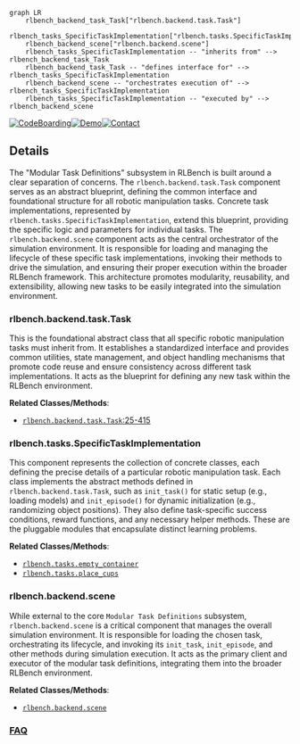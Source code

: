 ```mermaid
graph LR
    rlbench_backend_task_Task["rlbench.backend.task.Task"]
    rlbench_tasks_SpecificTaskImplementation["rlbench.tasks.SpecificTaskImplementation"]
    rlbench_backend_scene["rlbench.backend.scene"]
    rlbench_tasks_SpecificTaskImplementation -- "inherits from" --> rlbench_backend_task_Task
    rlbench_backend_task_Task -- "defines interface for" --> rlbench_tasks_SpecificTaskImplementation
    rlbench_backend_scene -- "orchestrates execution of" --> rlbench_tasks_SpecificTaskImplementation
    rlbench_tasks_SpecificTaskImplementation -- "executed by" --> rlbench_backend_scene
```

[![CodeBoarding](https://img.shields.io/badge/Generated%20by-CodeBoarding-9cf?style=flat-square)](https://github.com/CodeBoarding/GeneratedOnBoardings)[![Demo](https://img.shields.io/badge/Try%20our-Demo-blue?style=flat-square)](https://www.codeboarding.org/demo)[![Contact](https://img.shields.io/badge/Contact%20us%20-%20contact@codeboarding.org-lightgrey?style=flat-square)](mailto:contact@codeboarding.org)

## Details

The "Modular Task Definitions" subsystem in RLBench is built around a clear separation of concerns. The `rlbench.backend.task.Task` component serves as an abstract blueprint, defining the common interface and foundational structure for all robotic manipulation tasks. Concrete task implementations, represented by `rlbench.tasks.SpecificTaskImplementation`, extend this blueprint, providing the specific logic and parameters for individual tasks. The `rlbench.backend.scene` component acts as the central orchestrator of the simulation environment. It is responsible for loading and managing the lifecycle of these specific task implementations, invoking their methods to drive the simulation, and ensuring their proper execution within the broader RLBench framework. This architecture promotes modularity, reusability, and extensibility, allowing new tasks to be easily integrated into the simulation environment.

### rlbench.backend.task.Task
This is the foundational abstract class that all specific robotic manipulation tasks must inherit from. It establishes a standardized interface and provides common utilities, state management, and object handling mechanisms that promote code reuse and ensure consistency across different task implementations. It acts as the blueprint for defining any new task within the RLBench environment.


**Related Classes/Methods**:

- <a href="https://github.com/stepjam/RLBench/blob/master/rlbench/backend/task.py#L25-L415" target="_blank" rel="noopener noreferrer">`rlbench.backend.task.Task`:25-415</a>


### rlbench.tasks.SpecificTaskImplementation
This component represents the collection of concrete classes, each defining the precise details of a particular robotic manipulation task. Each class implements the abstract methods defined in `rlbench.backend.task.Task`, such as `init_task()` for static setup (e.g., loading models) and `init_episode()` for dynamic initialization (e.g., randomizing object positions). They also define task-specific success conditions, reward functions, and any necessary helper methods. These are the pluggable modules that encapsulate distinct learning problems.


**Related Classes/Methods**:

- <a href="https://github.com/stepjam/RLBench/blob/master/rlbench/tasks/empty_container.py" target="_blank" rel="noopener noreferrer">`rlbench.tasks.empty_container`</a>
- <a href="https://github.com/stepjam/RLBench/blob/master/rlbench/tasks/place_cups.py" target="_blank" rel="noopener noreferrer">`rlbench.tasks.place_cups`</a>


### rlbench.backend.scene
While external to the core `Modular Task Definitions` subsystem, `rlbench.backend.scene` is a critical component that manages the overall simulation environment. It is responsible for loading the chosen task, orchestrating its lifecycle, and invoking its `init_task`, `init_episode`, and other methods during simulation execution. It acts as the primary client and executor of the modular task definitions, integrating them into the broader RLBench environment.


**Related Classes/Methods**:

- <a href="https://github.com/stepjam/RLBench/blob/master/rlbench/backend/scene.py" target="_blank" rel="noopener noreferrer">`rlbench.backend.scene`</a>




### [FAQ](https://github.com/CodeBoarding/GeneratedOnBoardings/tree/main?tab=readme-ov-file#faq)